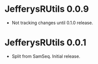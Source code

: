 # JefferysRUtils 0.0.9

* Not tracking changes until 0.1.0 release.

# JefferysRUtils 0.0.1

* Split from SamSeq. Initial release.


